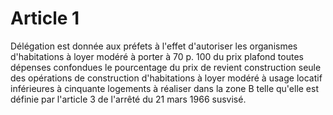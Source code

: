 # Article 1

Délégation est donnée aux préfets à l'effet d'autoriser les organismes d'habitations à loyer modéré à porter à 70 p. 100 du prix plafond toutes dépenses confondues le pourcentage du prix de revient construction seule des opérations de construction d'habitations à loyer modéré à usage locatif inférieures à cinquante logements à réaliser dans la zone B telle qu'elle est définie par l'article 3 de l'arrêté du 21 mars 1966 susvisé.
